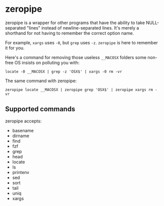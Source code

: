 # zeropipe

zeropipe is a wrapper for other programs that have the ability to take NULL-separated "lines" instead of newline-separated lines.
It's merely a shorthand for not having to remember the correct option name.

For example, `xargs` uses `-0`, but `grep` uses `-z`. `zeropipe` is here to remember it for you.

Here's a command for removing those useless `__MACOSX` folders some non-free OS insists on polluting you with:

    locate -0 __MACOSX | grep -z 'OSX$' | xargs -0 rm -vr

The same command with zeropipe:

    zeropipe locate __MACOSX | zeropipe grep 'OSX$' | zeropipe xargs rm -vr

## Supported commands

zeropipe accepts:

- basename
- dirname
- find
- fzf
- grep
- head
- locate
- ls
- printenv
- sed
- sort
- tail
- uniq
- xargs
